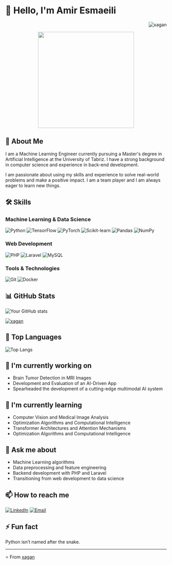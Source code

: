 # 👋 Hello, I'm Amir Esmaeili
<p align="right"> <img src="https://komarev.com/ghpvc/?username=xagan&label=Profile%20views&color=0e75b6&style=flat" alt="xagan" /> </p>
<div align="center">
  <img src="https://media.giphy.com/media/13HgwGsXF0aiGY/giphy.gif" width="300" />
</div>

## 🚀 About Me
I am a Machine Learning Engineer currently pursuing a Master's degree in Artificial Intelligence at the University of Tabriz. I have a strong background in computer science and experience in back-end development.

I am passionate about using my skills and experience to solve real-world problems and make a positive impact. I am a team player and I am always eager to learn new things.

## 🛠 Skills
### Machine Learning & Data Science
![Python](https://img.shields.io/badge/-Python-3776AB?style=flat-square&logo=Python&logoColor=white)
![TensorFlow](https://img.shields.io/badge/-TensorFlow-FF6F00?style=flat-square&logo=TensorFlow&logoColor=white)
![PyTorch](https://img.shields.io/badge/-PyTorch-EE4C2C?style=flat-square&logo=PyTorch&logoColor=white)
![Scikit-learn](https://img.shields.io/badge/-Scikit--learn-F7931E?style=flat-square&logo=scikit-learn&logoColor=white)
![Pandas](https://img.shields.io/badge/-Pandas-150458?style=flat-square&logo=Pandas&logoColor=white)
![NumPy](https://img.shields.io/badge/-NumPy-013243?style=flat-square&logo=NumPy&logoColor=white)

### Web Development
![PHP](https://img.shields.io/badge/-PHP-777BB4?style=flat-square&logo=PHP&logoColor=white)
![Laravel](https://img.shields.io/badge/-Laravel-FF2D20?style=flat-square&logo=Laravel&logoColor=white)
![MySQL](https://img.shields.io/badge/-MySQL-4479A1?style=flat-square&logo=MySQL&logoColor=white)

### Tools & Technologies
![Git](https://img.shields.io/badge/-Git-F05032?style=flat-square&logo=Git&logoColor=white)
![Docker](https://img.shields.io/badge/-Docker-2496ED?style=flat-square&logo=Docker&logoColor=white)

## 📊 GitHub Stats
![Your GitHub stats](https://github-readme-stats.vercel.app/api?username=xagan&show_icons=true&theme=tokyonight )

<p align="left"> <a href="https://github.com/ryo-ma/github-profile-trophy"><img src="https://github-profile-trophy.vercel.app/?username=xagan&theme=nord&row=2&column=3" alt="xagan" /></a> </p>

## 🌟 Top Languages
![Top Langs](https://github-readme-stats.vercel.app/api/top-langs/?username=xagan&layout=compact&theme=tokyonight )

## 🔭 I'm currently working on
- Brain Tumor Detection in MRI Images
- Development and Evaluation of an AI-Driven App
-  Spearheaded the development of a cutting-edge multimodal AI system

## 🌱 I'm currently learning
- Computer Vision and Medical Image Analysis
- Optimization Algorithms and Computational Intelligence
- Transformer Architectures and Attention Mechanisms
- Optimization Algorithms and Computational Intelligence

## 💬 Ask me about
- Machine Learning algorithms
- Data preprocessing and feature engineering
- Backend development with PHP and Laravel
- Transitioning from web development to data science

## 📫 How to reach me
[![LinkedIn](https://img.shields.io/badge/-LinkedIn-0077B5?style=flat-square&logo=LinkedIn&logoColor=white)](https://www.linkedin.com/in/amiresmaeili/)
[![Email](https://img.shields.io/badge/-Email-D14836?style=flat-square&logo=Gmail&logoColor=white)](mailto:esmaeili.amiir@gmail.com)

## ⚡ Fun fact
Python isn’t named after the snake.

---
⭐️ From [xagan](https://github.com/xagan)
